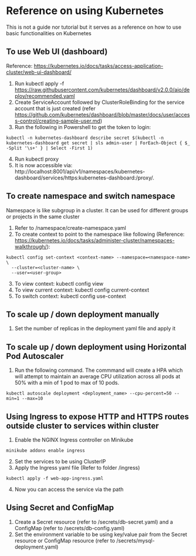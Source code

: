 
# Reference on using Kubernetes

This is not a guide nor tutorial but it serves as a reference on how to use basic functionalities on Kubernetes


## To use Web UI (dashboard)

Reference: https://kubernetes.io/docs/tasks/access-application-cluster/web-ui-dashboard/

1. Run kubectl apply -f https://raw.githubusercontent.com/kubernetes/dashboard/v2.0.0/aio/deploy/recommended.yaml
2. Create ServiceAccount followed by ClusterRoleBinding for the service account that is just created (refer https://github.com/kubernetes/dashboard/blob/master/docs/user/access-control/creating-sample-user.md)
3. Run the following in Powershell to get the token to login:
```
kubectl -n kubernetes-dashboard describe secret $(kubectl -n kubernetes-dashboard get secret | sls admin-user | ForEach-Object { $_ -Split '\s+' } | Select -First 1)
```
4. Run kubectl proxy
5. It is now accessible via: http://localhost:8001/api/v1/namespaces/kubernetes-dashboard/services/https:kubernetes-dashboard:/proxy/.


## To create namespace and switch namespace

Namespace is like subgroup in a cluster. It can be used for different groups or projects in the same cluster

1. Refer to /namespace/create-namespace.yaml
2. To create context to point to the namespace like following (Reference: https://kubernetes.io/docs/tasks/administer-cluster/namespaces-walkthrough/):
```
kubectl config set-context <context-name> --namespace=<namespace-name> \
  --cluster=<cluster-name> \
  --user=<user-group>
```
3. To view context: kubectl config view
4. To view current context: kubectl config current-context
5. To switch context: kubectl config use-context <context-name>


## To scale up / down deployment manually

1. Set the number of replicas in the deployment yaml file and apply it


## To scale up / down deployment using Horizontal Pod Autoscaler 

1. Run the following command. The commmand will create a HPA which will attempt to maintain an average CPU utilization across all pods at 50% with a min of 1 pod to max of 10 pods.
```
kubectl autoscale deployment <deployment_name> --cpu-percent=50 --min=1 --max=10
```

## Using Ingress to expose HTTP and HTTPS routes outside cluster to services within cluster

1. Enable the NGINX Ingress controller on Minikube
```
minikube addons enable ingress
``` 
2. Set the services to be using ClusterIP
3. Apply the Ingress yaml file (Refer to folder /ingress)
```
kubectl apply -f web-app-ingress.yaml
```
4. Now you can access the service via the path

## Using Secret and ConfigMap

1. Create a Secret resource (refer to /secrets/db-secret.yaml) and a ConfigMap (refer to /secrets/db-config.yaml)
2. Set the environment variable to be using key/value pair from the Secret resource or ConfigMap resource (refer to /secrets/mysql-deployment.yaml)